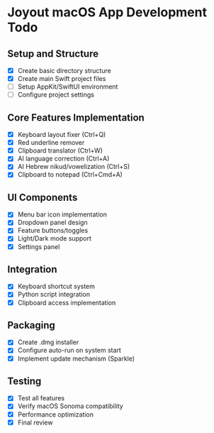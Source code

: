 # Joyout macOS App Development Todo

## Setup and Structure
- [x] Create basic directory structure
- [x] Create main Swift project files
- [ ] Setup AppKit/SwiftUI environment
- [ ] Configure project settings

## Core Features Implementation
- [x] Keyboard layout fixer (Ctrl+Q)
- [x] Red underline remover
- [x] Clipboard translator (Ctrl+W)
- [x] AI language correction (Ctrl+A)
- [x] AI Hebrew nikud/vowelization (Ctrl+S)
- [x] Clipboard to notepad (Ctrl+Cmd+A)

## UI Components
- [x] Menu bar icon implementation
- [x] Dropdown panel design
- [x] Feature buttons/toggles
- [x] Light/Dark mode support
- [x] Settings panel

## Integration
- [x] Keyboard shortcut system
- [x] Python script integration
- [x] Clipboard access implementation

## Packaging
- [x] Create .dmg installer
- [x] Configure auto-run on system start
- [x] Implement update mechanism (Sparkle)

## Testing
- [x] Test all features
- [x] Verify macOS Sonoma compatibility
- [x] Performance optimization
- [x] Final review
